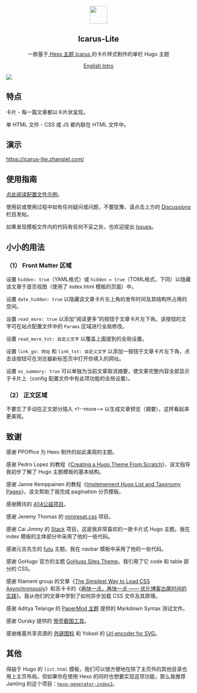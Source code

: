
<div align="center"><img width="48" height="48" src="https://icarus-lite.zhangjet.com/logo.svg">
<br><h2>Icarus-Lite</h2>
</div>

<p align="center">
	一款基于<a href="https://github.com/ppoffice/hexo-theme-icarus/"> Hexo 主题 Icarus </a>的卡片样式制作的单栏 Hugo 主题
</p>
<p align="center">
	<a href="https://github.com/airinghost/hugo-theme-icarus-lite/">English Intro</a>
</p>

![](https://icarus-lite.zhangjet.com/images/tn.png)



## 特点

卡片 - 每一篇文章都以卡片状呈现。

单 HTML 文件 - CSS 或 JS 都内联在 HTML 文件中。



## 演示

https://icarus-lite.zhangjet.com/



## 使用指南

[点此阅读配置文件示例](https://github.com/airinghost/hugo-theme-icarus-lite/blob/main/exampleSite/config.yaml)。

使用前或使用过程中如有任何疑问或问题，不要犹豫，请点击上方的 [Discussions](https://github.com/airinghost/hugo-theme-icarus-lite/discussions) 栏目发帖。

如果发现模板文件内的代码有任何不妥之处，也欢迎提出 [Issues](https://github.com/airinghost/hugo-theme-icarus-lite/issues)。



## 小小的用法

### （1） Front Matter 区域

设置 `hidden: true`（YAML格式）或 `hidden = true`（TOML格式，下同）以隐藏该文章于首页视图（使用了 index.html 模板的页面）中。

设置 `date_hidden: true` 以隐藏该文章卡片左上角的发布时间及其结构所占用的空间。

设置 `read_more: true` 以添加“阅读更多”的按钮于文章卡片左下角。该按钮的文字可在站点配置文件中的 `Params` 区域进行全局修改。

设置 `read_more_txt: 自定义文字` 以覆盖上面提到的全局设置。

设置 `link_go: 网址` 和 `link_txt: 自定义文字` 以添加一按钮于文章卡片左下角，点击该按钮可在浏览器新标签页中打开你填入的网址。

设置 `no_summary: true` 可以单独为当前文章取消摘要，使文章完整内容全部显示于卡片上（config 配置文件中有此项功能的全局设置）。

### （2） 正文区域

不要忘了手动在正文部分插入 &lt;!--more--&gt; 以生成文章预览（摘要），这样看起来更美观。



## 致谢

感谢 PPOffice 为 Hexo 制作的如此美观的主题。

感谢 Pedro Lopez 的教程《[Creating a Hugo Theme From Scratch](https://retrolog.io/blog/creating-a-hugo-theme-from-scratch/)》，该文指导我初步了解了 Hugo 主题模板的基本结构。

感谢 Janne Kemppainen 的教程《[Implemement Hugo List and Taxonomy Pages](https://pakstech.com/blog/hugo-list-page/)》，该文帮助了我完成 pagination 分页模板。

感谢腾讯的 [404公益项目](https://www.qq.com/404/)。

感谢 Jeremy Thomas 的 [minireset.css](https://github.com/jgthms/minireset.css/) 项目。

感谢 Cai Jimmy 的 [Stack](https://github.com/CaiJimmy/hugo-theme-stack/) 项目，这是我非常喜欢的一款卡片式 Hugo 主题。我在 index 模板的主体部分中采用了他的一些代码。

感谢元吉先生的 [futu](https://github.com/masakichi/futu/) 主题。我在 navbar 模板中采用了他的一些代码。

感谢 GoHugo 官方的主题 [GoHugo Sites Theme](https://github.com/gohugoio/gohugoioTheme)。我引用了它 code 和 table 部分的 CSS。

感谢 filament group 的文章《[The Simplest Way to Load CSS Asynchronously](https://www.filamentgroup.com/lab/load-css-simpler/)》和苏卡卡的《[再快一点，再快一点 —— 优化博客白屏时间的实践](https://blog.skk.moe/post/improve-fcp-for-my-blog/)》。我从他们的文章中学到了如何异步加载 CSS 文件及其原理。

感谢 Aditya Telange 的 [PaperMod 主题](https://github.com/adityatelange/hugo-PaperMod) 提供的 Markdown Syntax 测试文件。

感谢 Oursky 提供的 [带壳截图工具](https://mockuphone.com/)。

感谢维基共享资源的 [外链图标](https://commons.m.wikimedia.org/w/load.php?modules=skins.minerva.content.styles.images&image=a.external%2C+.mw-parser-output+a.external) 和 Yoksel 的 [Url encoder for SVG](https://github.com/yoksel/url-encoder/)。



## 其他

得益于 Hugo 的 `list.html` 模板，我们可以很方便地在除了主页外的其他目录也用上主页布局。但如果你在使用 Hexo 的同时也想要实现这项功能，那么我推荐 Jamling 的这个项目：[`hexo-generator-index2`](https://github.com/Jamling/hexo-generator-index2)。


